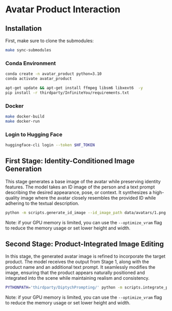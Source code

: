 # Avatar Product Interaction

## Installation

First, make sure to clone the submodules:
```bash
make sync-submodules
```

### Conda Environment
```bash
conda create -n avatar_product python=3.10
conda activate avatar_product

apt-get update && apt-get install ffmpeg libsm6 libxext6  -y
pip install -r thirdparty/InfiniteYou/requirements.txt
```

### Docker
```bash
make docker-build
make docker-run
```

### Login to Hugging Face
```bash
huggingface-cli login --token $HF_TOKEN
```


## First Stage: Identity-Conditioned Image Generation

This stage generates a base image of the avatar while preserving identity features. The model takes an ID image of the person and a text prompt describing the desired appearance, pose, or context. It synthesizes a high-quality image where the avatar closely resembles the provided ID while adhering to the textual description.

```bash
python -m scripts.generate_id_image --id_image_path data/avatars/1.png --prompt 'A young woman wearing a t-shirt on a monotone background, 4K, high quality, photorealistic' --output_image_path 'results/stage_one/1_t-shirt.png'
```

Note: if your GPU memory is limited, you can use the `--optimize_vram` flag to reduce the memory usage or set lower height and width.

## Second Stage: Product-Integrated Image Editing

In this stage, the generated avatar image is refined to incorporate the target product. The model receives the output from Stage 1, along with the product name and an additional text prompt. It seamlessly modifies the image, ensuring that the product appears naturally positioned and integrated into the scene while maintaining realism and consistency.

```bash
PYTHONPATH='thirdparty/DiptychPrompting/' python -m scripts.integrate_product --product_image_path data/products/t-shirt-2.jpeg --id_image_path results/stage_one/1_t-shirt.png --subject_name 't-shirt' --target_prompt 'a woman wearing a t-shirt' --output_image_path 'results/stage_two/1_t-shirt.png'
```

Note: if your GPU memory is limited, you can use the `--optimize_vram` flag to reduce the memory usage or set lower height and width.
